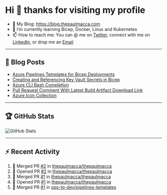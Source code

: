 # Hi 👋 thanks for visiting my profile

- 💬 My Blog: <https://blog.thepaulmacca.com>
- 🌱 I’m currently learning Bicep, Docker, Linux and Kubernetes
- 📫 How to reach me: You can @ me on [Twitter](https://twitter.com/thepaulmacca), connect with me on [LinkedIn](https://www.linkedin.com/in/thepaulmacca/), or drop me an [Email](mailto:pm@thepaulmacca.com)

---

## :blue_book: Blog Posts
<!-- BLOG-POST-LIST:START -->
- [Azure Pipelines Templates for Bicep Deployments](https://blog.thepaulmacca.com/azure-pipelines-templates-for-bicep-deployments/)
- [Creating and Referencing Key Vault Secrets in Bicep](https://blog.thepaulmacca.com/creating-and-referencing-key-vault-secrets-in-bicep/)
- [Azure CLI Bash Completion](https://blog.thepaulmacca.com/azure-cli-bash-completion/)
- [Pull Request Comment With Latest Build Artifact Download Link](https://blog.thepaulmacca.com/pull-request-comment-with-latest-build-artifact-download-link/)
- [Azure Icon Collection](https://blog.thepaulmacca.com/azure-icon-collection/)
<!-- BLOG-POST-LIST:END -->

---

## :trophy: GitHub Stats

![GitHub Stats](https://github-readme-stats.vercel.app/api?username=thepaulmacca&count_private=true&show_icons=true&theme=dark)

---

## :zap: Recent Activity

<!--START_SECTION:activity-->
1. 🎉 Merged PR [#2](https://github.com/thepaulmacca/thepaulmacca/pull/2) in [thepaulmacca/thepaulmacca](https://github.com/thepaulmacca/thepaulmacca)
2. 💪 Opened PR [#2](https://github.com/thepaulmacca/thepaulmacca/pull/2) in [thepaulmacca/thepaulmacca](https://github.com/thepaulmacca/thepaulmacca)
3. 🎉 Merged PR [#1](https://github.com/thepaulmacca/thepaulmacca/pull/1) in [thepaulmacca/thepaulmacca](https://github.com/thepaulmacca/thepaulmacca)
4. 💪 Opened PR [#1](https://github.com/thepaulmacca/thepaulmacca/pull/1) in [thepaulmacca/thepaulmacca](https://github.com/thepaulmacca/thepaulmacca)
5. 🎉 Merged PR [#1](https://github.com/ops-to-dev/pipelines-templates/pull/1) in [ops-to-dev/pipelines-templates](https://github.com/ops-to-dev/pipelines-templates)
<!--END_SECTION:activity-->
